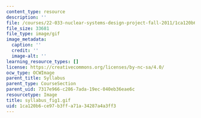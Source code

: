 ```yaml
---
content_type: resource
description: ''
file: /courses/22-033-nuclear-systems-design-project-fall-2011/1ca120b6ce97b3ffa71a34287a4a3ff3_syllabus_fig1.gif
file_size: 33681
file_type: image/gif
image_metadata:
  caption: ''
  credit: ''
  image-alt: ''
learning_resource_types: []
license: https://creativecommons.org/licenses/by-nc-sa/4.0/
ocw_type: OCWImage
parent_title: Syllabus
parent_type: CourseSection
parent_uid: 7317e966-c286-7ada-19ec-040eb36eae6c
resourcetype: Image
title: syllabus_fig1.gif
uid: 1ca120b6-ce97-b3ff-a71a-34287a4a3ff3
---
```

